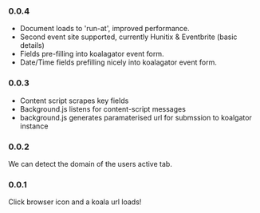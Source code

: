 
### 0.0.4

* Document loads to 'run-at', improved performance.
* Second event site supported, currently Hunitix & Eventbrite (basic details)
* Fields pre-filling into koalagator event form.
* Date/Time fields prefilling nicely into koalagator event form.

### 0.0.3

* Content script scrapes key fields
* Background.js listens for content-script messages
* background.js generates paramaterised url for submssion to koalgator instance

### 0.0.2

We can detect the domain of the users active tab.

### 0.0.1

Click browser icon and a koala url loads!


